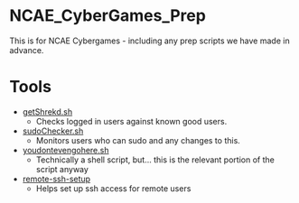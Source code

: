 # NCAE_CyberGames_Prep
This is for NCAE Cybergames - including any prep scripts we have made in advance.


# Tools

- [getShrekd.sh](https://github.com/NJITICC/NCAE_CyberGames_Prep/blob/main/getshrekd.sh)
  - Checks logged in users against known good users.
- [sudoChecker.sh](https://github.com/NJITICC/NCAE_CyberGames_Prep/blob/main/sudo_checker.sh)
  - Monitors users who can sudo and any changes to this.
- [youdontevengohere.sh](https://github.com/NJITICC/NCAE_CyberGames_Prep/blob/main/youdontevengohere.sh)
  - Technically a shell script, but... this is the relevant portion of the script anyway
- [remote-ssh-setup](https://github.com/NJITICC/NCAE_CyberGames_Prep/blob/main/remote-ssh-setup)
  - Helps set up ssh access for remote users
  
